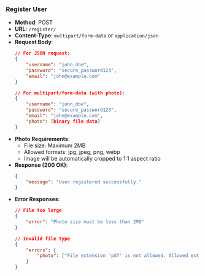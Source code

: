 ### Register User
- **Method**: POST
- **URL**: `/register/`
- **Content-Type**: `multipart/form-data` or `application/json`
- **Request Body**:
  ```json
  // For JSON request:
  {
      "username": "john_doe",
      "password": "secure_password123",
      "email": "john@example.com"
  }

  // For multipart/form-data (with photo):
  {
      "username": "john_doe",
      "password": "secure_password123",
      "email": "john@example.com",
      "photo": [binary file data]
  }
  ```
- **Photo Requirements**:
  - File size: Maximum 2MB
  - Allowed formats: jpg, jpeg, png, webp
  - Image will be automatically cropped to 1:1 aspect ratio
- **Response (200 OK)**:
  ```json
  {
      "message": "User registered successfully."
  }
  ```
- **Error Responses**:
  ```json
  // File too large
  {
      "error": "Photo size must be less than 2MB"
  }

  // Invalid file type
  {
      "errors": {
          "photo": ["File extension 'pdf' is not allowed. Allowed extensions are: 'jpg', 'jpeg', 'png', 'webp'."]
      }
  }
  ```
